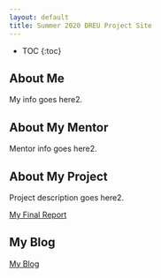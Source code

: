 ```yaml
---
layout: default
title: Summer 2020 DREU Project Site
---
```


* TOC
{:toc}

## About Me

My info goes here2.

## About My Mentor

Mentor info goes here2.

## About My Project

Project description goes here2.

[My Final Report](files/finalreport.pdf)

## My Blog

[My Blog](blog.html)
